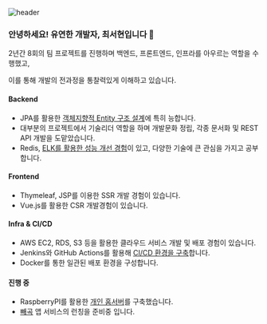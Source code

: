 ![header](https://capsule-render.vercel.app/api?type=waving&color=auto&height=150&section=header&text=HELLO!&fontSize=40&fontAlignY=35)

### 안녕하세요! 유연한 개발자, 최서현입니다 :sunflower: 

2년간 8회의 팀 프로젝트를 진행하며 백엔드, 프론트엔드, 인프라를 아우르는 역할을 수행했고,

이를 통해 개발의 전과정을 통찰력있게 이해하고 있습니다.



#### Backend
- JPA를 활용한 [객체지향적 Entity 구조 설계](https://steam-egg.tistory.com/19)에 특히 능합니다.
- 대부분의 프로젝트에서 기술리더 역할을 하며 개발문화 정립, 각종 문서화 및 REST API 개발을 도맡았습니다.
- Redis, [ELK를 활용한 성능 개선 경험](https://steam-egg.tistory.com/18)이 있고, 다양한 기술에 큰 관심을 가지고 공부합니다.

#### Frontend
- Thymeleaf, JSP를 이용한 SSR 개발 경험이 있습니다.
- Vue.js를 활용한 CSR 개발경험이 있습니다.

#### Infra & CI/CD
- AWS EC2, RDS, S3 등을 활용한 클라우드 서비스 개발 및 배포 경험이 있습니다.
- Jenkins와 GitHub Actions를 활용해 [CI/CD 환경을 구축](https://steam-egg.tistory.com/21)합니다.
- Docker를 통한 일관된 배포 환경을 구성합니다.

#### 진행 중
- RaspberryPI를 활용한 [개인 홈서버](https://steam-egg.tistory.com/20)를 구축했습니다.
- [빼곡](https://github.com/Boggle-Boggle) 앱 서비스의 런칭을 준비중 입니다.
